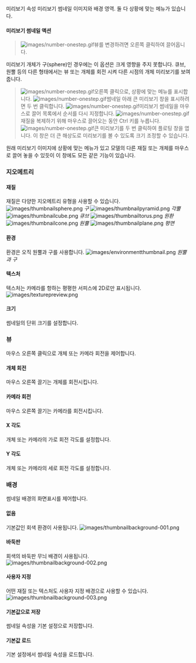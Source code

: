 미리보기 속성
미리보기 썸네일 이미지와 배경 영역. 둘 다 상황에 맞는 메뉴가 있습니다.

#### 미리보기 썸네일 액션

>![images/number-onestep.gif](images/number-onestep.gif)뷰를 변경하려면 오른쪽 클릭하여 끌어옵니다.

미리보기 개체가 구(sphere)인 경우에는 이 옵션은 크게 영향을 주지 못합니다. 큐브, 원뿔 등의 다른 형태에서는 뷰 또는 개체를 회전 시켜 다른 시점의 개체 미리보기를 보여줍니다.

>![images/number-onestep.gif](images/number-onestep.gif)오른쪽 클릭으로, 상황에 맞는 메뉴를 표시합니다.
>![images/number-onestep.gif](images/number-onestep.gif)썸네일 아래 큰 미리보기 창을 표시하려면 두 번 클릭합니다.
>![images/number-onestep.gif](images/number-onestep.gif)미리보기 썸네일을 마우스로 끌어 목록에서 순서를 다시 지정합니다.
>![images/number-onestep.gif](images/number-onestep.gif)재질을 복제하기 위해 마우스로 끌어오는 동안 Ctrl 키를 누릅니다.
>![images/number-onestep.gif](images/number-onestep.gif)큰 미리보기를 두 번 클릭하여 플로팅 창을 엽니다. 이 창은 더 큰 해상도로 미리보기를 볼 수 있도록 크기 조정할 수 있습니다.

원래 미리보기 이미지에 상황에 맞는 메뉴가 있고 모델의 다른 재질 또는 개체를 마우스로 끌어 놓을 수 있듯이 이 창에도 모든 같은 기능이 있습니다.

### 지오메트리

#### 재질
재질은 다양한 지오메트리 유형을 사용할 수 있습니다.
![images/thumbnailsphere.png](images/thumbnailsphere.png) *구* 
![images/thumbnailpyramid.png](images/thumbnailpyramid.png) *각뿔* 
![images/thumbnailcube.png](images/thumbnailcube.png) *큐브* 
![images/thumbnailtorus.png](images/thumbnailtorus.png) *원환* 
![images/thumbnailcone.png](images/thumbnailcone.png) *원뿔* 
![images/thumbnailplane.png](images/thumbnailplane.png) *평면* 

#### 환경
환경은 오직 원뿔과 구를 사용합니다.
![images/environmentthumbnail.png](images/environmentthumbnail.png) *원뿔과 구* 

#### 텍스처
텍스처는 카메라를 항하는 평평한 서피스에 2D로만 표시됩니다.
![images/texturepreview.png](images/texturepreview.png)

#### 크기
썸네일의 단위 크기를 설정합니다.

### 뷰
마우스 오른쪽 클릭으로 개체 또는 카메라 회전을 제어합니다.

#### 개체 회전
마우스 오른쪽 끌기는 개체를 회전시킵니다.

#### 카메라 회전
마우스 오른쪽 끌기는 카메라를 회전시킵니다.

#### X 각도
개체 또는 카메라의 가로 회전 각도를 설정합니다.

#### Y 각도
개체 또는 카메라의 세로 회전 각도를 설정합니다.

### 배경
썸네일 배경의 화면표시를 제어합니다.

#### 없음
기본값인 회색 환경이 사용됩니다.
![images/thumbnailbackground-001.png](images/thumbnailbackground-001.png)

#### 바둑판
회색의 바둑판 무늬 배경이 사용됩니다.
![images/thumbnailbackground-002.png](images/thumbnailbackground-002.png)

#### 사용자 지정
어떤 재질 또는 텍스처도 사용자 지정 배경으로 사용할 수 있습니다.
![images/thumbnailbackground-003.png](images/thumbnailbackground-003.png)

####  **기본값으로 저장** 
썸네일 속성을 기본 설정으로 저장합니다.

####  **기본값 로드** 
기본 설정에서 썸네일 속성을 로드합니다.


